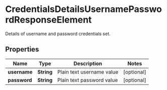 

# CredentialsDetailsUsernamePasswordResponseElement

Details of username and password credentials set.

## Properties

| Name | Type | Description | Notes |
|------------ | ------------- | ------------- | -------------|
|**username** | **String** | Plain text username value |  [optional] |
|**password** | **String** | Plain text password value |  [optional] |



